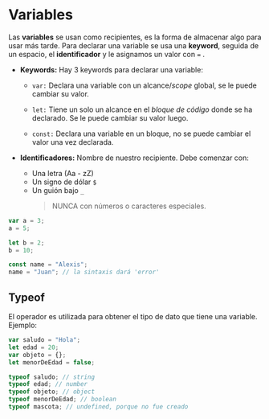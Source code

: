 # Variables

Las **variables** se usan como recipientes, es la forma de almacenar algo para usar más tarde.
Para declarar una variable se usa una **keyword**, seguida de un espacio, el **identificador** y le asignamos un valor con `=` .

- **Keywords:**
  Hay 3 keywords para declarar una variable:

  - `var:` Declara una variable con un alcance/_scope_ global, se le puede cambiar su valor.

  - `let:` Tiene un solo un alcance en el _bloque de código_ donde se ha declarado. Se le puede cambiar su valor luego.

  - `const:` Declara una variable en un bloque, no se puede cambiar el valor una vez declarada.

- **Identificadores:**
  Nombre de nuestro recipiente. Debe comenzar con:

  - Una letra (Aa - zZ)
  - Un signo de dólar `$`
  - Un guión bajo `_`
    > NUNCA con números o caracteres especiales.

```js
var a = 3;
a = 5;

let b = 2;
b = 10;

const name = "Alexis";
name = "Juan"; // la sintaxis dará 'error'
```

## Typeof

El operador es utilizada para obtener el tipo de dato que tiene una variable. Ejemplo:

```js
var saludo = "Hola";
let edad = 20;
var objeto = {};
let menorDeEdad = false;

typeof saludo; // string
typeof edad; // number
typeof objeto; // object
typeof menorDeEdad; // boolean
typeof mascota; // undefined, porque no fue creado
```
